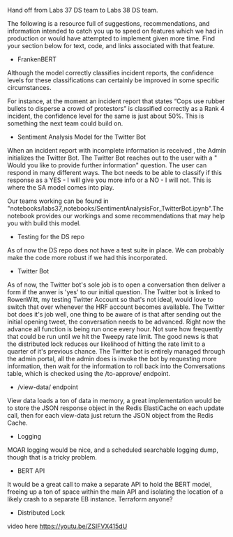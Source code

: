 Hand off from Labs 37 DS team to Labs 38 DS team.

The following is a resource full of suggestions, recommendations, and information
intended to catch you up to speed on features which we had in production or would
have attempted to implement given more time. Find your section below for text,
code, and links associated with that feature.

- FrankenBERT

Although the model correctly classifies incident reports, the confidence levels for these classifications can certainly be improved in some specific circumstances.

For instance, at the moment an incident report that states “Cops use rubber bullets to disperse a crowd of protestors” is classified correctly as a Rank 4 incident, the confidence level for the same is just about 50%. This is something the next team could build on.

- Sentiment Analysis Model for the Twitter Bot

When an incident report with incomplete information is received , the Admin initializes the Twitter Bot. The Twitter Bot reaches out to the user with a " Would you like to provide further information" question. The user can respond in many different ways. The bot needs to be able to classify if this response as a YES - I will give you more info or a NO - I will not. This is where the SA model comes into play. 

Our teams working can be found in "notebooks/labs37_notebooks/SentimentAnalysisFor_TwitterBot.ipynb".The notebook provides our workings and some recommendations that may help you with build this model.

- Testing for the DS repo

As of now the DS repo does not have a test suite in place. We can probably make the code more robust if we had this incorporated.

- Twitter Bot

As of now, the Twitter bot's sole job is to open a conversation then deliver a form if the anwer is 'yes' to our initial question.  The Twitter bot is linked to RowenWitt, my testing Twitter Account so that's not ideal, would love to switch that over whenever the HRF account becomes available.  The Twitter bot does it's job well, one thing to be aware of is that after sending out the initial opening tweet, the conversation needs to be advanced.  Right now the advance all function is being run once every hour.  Not sure how frequently that could be run until we hit the Tweepy rate limit.  The good news is that the distributed lock reduces our likelihood of hitting the rate limit to a quarter of it's previous chance.  The Twitter bot is entirely managed through the admin portal, all the admin does is invoke the bot by requesting more information, then wait for the information to roll back into the Conversations table, which is checked using the /to-approve/ endpoint.  

- /view-data/ endpoint

View data loads a ton of data in memory, a great implementation would be to store the JSON response object in the Redis ElastiCache on each update call, then for each view-data just return the JSON object from the Redis Cache.  

- Logging

MOAR logging would be nice, and a scheduled searchable logging dump, though that is a tricky problem.

- BERT API

It would be a great call to make a separate API to hold the BERT model, freeing up a ton of space within the main API and isolating the location of a likely crash to a separate EB instance.  Terraform anyone?

- Distributed Lock

video here https://youtu.be/ZSIFVX415dU


